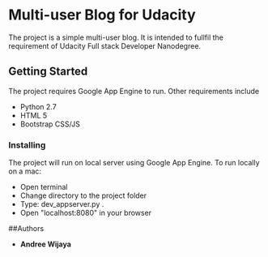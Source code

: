 # Multi-user Blog for Udacity
The project is a simple multi-user blog. It is intended to fullfil the requirement of Udacity Full stack Developer Nanodegree.

## Getting Started
The project requires Google App Engine to run. Other requirements include
- Python 2.7
- HTML 5
- Bootstrap CSS/JS

### Installing
The project will run on local server using Google App Engine.
To run locally on a mac:
- Open terminal
- Change directory to the project folder
- Type: dev_appserver.py .
- Open "localhost:8080" in your browser

##Authors
* **Andree Wijaya**
